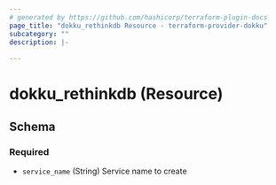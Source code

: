 ```yaml
---
# generated by https://github.com/hashicorp/terraform-plugin-docs
page_title: "dokku_rethinkdb Resource - terraform-provider-dokku"
subcategory: ""
description: |-
  
---
```


# dokku_rethinkdb (Resource)





<!-- schema generated by tfplugindocs -->
## Schema

### Required

- `service_name` (String) Service name to create


